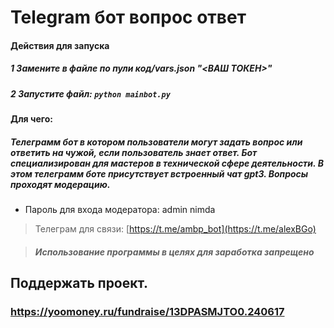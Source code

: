 # Telegram бот вопрос ответ

#### Действия для запуска
##### 1 Замените в файле по пули **код/vars.json** "<ВАШ ТОКЕН>"
##### 2 Запустите файл: ```python mainbot.py```



#### Для чего: 
##### Телеграмм бот в котором пользователи могут задать вопрос или ответить на чужой, если пользователь знает ответ. Бот специализирован для мастеров в 	технической сфере деятельности. В этом телеграмм боте присутствует встроенный чат __gpt3__. Вопросы проходят модерацию.

* Пароль для входа модератора: admin nimda 

>Телеграм для связи: [https://t.me/ambp_bot](https://t.me/alexBGo)

> #### _Использование программы в целях для заработка **запрещено**_
## Поддержать проект. 
### https://yoomoney.ru/fundraise/13DPASMJTO0.240617
